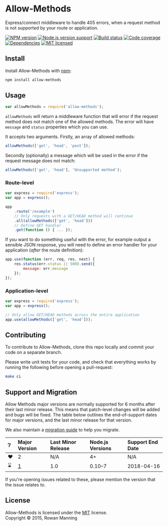 
Allow-Methods
=============

Express/connect middleware to handle 405 errors, when a request method is not supported by your route or application.

[![NPM version][shield-npm]][info-npm]
[![Node.js version support][shield-node]][info-node]
[![Build status][shield-build]][info-build]
[![Code coverage][shield-coverage]][info-coverage]
[![Dependencies][shield-dependencies]][info-dependencies]
[![MIT licensed][shield-license]][info-license]


Install
-------

Install Allow-Methods with [npm][npm]:

```sh
npm install allow-methods
```


Usage
-----

```js
var allowMethods = require('allow-methods');
```

`allowMethods` will return a middleware function that will error if the request method does not match one of the allowed methods. The error will have `message` and `status` properties which you can use.

It accepts two arguments. Firstly, an array of allowed methods:

```js
allowMethods(['get', 'head', 'post']);
```

Secondly (optionally) a message which will be used in the error if the request message does not match:

```js
allowMethods(['get', 'head'], 'Unsupported method');
```

### Route-level

```js
var express = require('express');
var app = express();

app
    .route('/example')
    // Only requests with a GET/HEAD method will continue
    .all(allowMethods(['get', 'head']))
    // Define GET handler
    .get(function () { ... });
```

If you want to do something useful with the error, for example output a sensible JSON response, you will need to define an error handler for your application (*after* the route definition):

```js
app.use(function (err, req, res, next) {
    res.status(err.status || 500).send({
        message: err.message
    });
});
```

### Application-level

```js
var express = require('express');
var app = express();

// Only allow GET/HEAD methods across the entire application
app.use(allowMethods(['get', 'head']));
```


Contributing
------------

To contribute to Allow-Methods, clone this repo locally and commit your code on a separate branch.

Please write unit tests for your code, and check that everything works by running the following before opening a pull-request:

```sh
make ci
```


Support and Migration
---------------------

Allow Methods major versions are normally supported for 6 months after their last minor release. This means that patch-level changes will be added and bugs will be fixed. The table below outlines the end-of-support dates for major versions, and the last minor release for that version.

We also maintain a [migration guide](MIGRATION.md) to help you migrate.

| :grey_question: | Major Version   | Last Minor Release | Node.js Versions | Support End Date |
| :-------------- | :-------------- | :----------------- | :--------------- | :--------------- |
| :heart:         | 2               | N/A                | 4+               | N/A              |
| :hourglass:     | [1][1.x-branch] | 1.0                | 0.10–7           | 2018-04-16       |

If you're opening issues related to these, please mention the version that the issue relates to.


License
-------

Allow-Methods is licensed under the [MIT][info-license] license.  
Copyright &copy; 2015, Rowan Manning



[1.x-branch]: https://github.com/rowanmanning/allow-methods/tree/1.x
[npm]: https://npmjs.org/

[info-coverage]: https://coveralls.io/github/rowanmanning/allow-methods
[info-dependencies]: https://gemnasium.com/rowanmanning/allow-methods
[info-license]: LICENSE
[info-node]: package.json
[info-npm]: https://www.npmjs.com/package/allow-methods
[info-build]: https://travis-ci.org/rowanmanning/allow-methods
[shield-coverage]: https://img.shields.io/coveralls/rowanmanning/allow-methods.svg
[shield-dependencies]: https://img.shields.io/gemnasium/rowanmanning/allow-methods.svg
[shield-license]: https://img.shields.io/badge/license-MIT-blue.svg
[shield-node]: https://img.shields.io/badge/node.js%20support-4–8-brightgreen.svg
[shield-npm]: https://img.shields.io/npm/v/allow-methods.svg
[shield-build]: https://img.shields.io/travis/rowanmanning/allow-methods/master.svg
